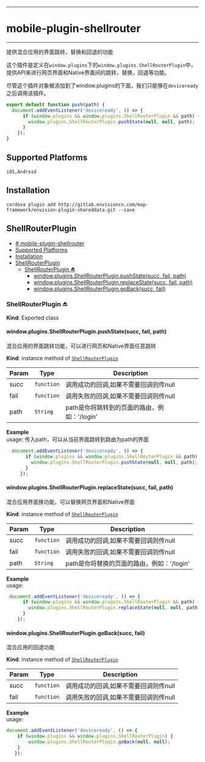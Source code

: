 
---
# mobile-plugin-shellrouter
---
提供混合应用的界面跳转，替换和回退的功能


这个插件是定义在`window.plugins`下的`window.plugins.ShellRouterPlugin`中，提供API来进行网页界面和Native界面间的跳转，替换，回退等功能。

尽管这个插件对象被添加到了window.plugins的下面，我们只能够在`deviceready`之后调用该插件。

```js
export default function push(path) {
  document.addEventListener('deviceready', () => {
      if (window.plugins && window.plugins.ShellRouterPlugin && path) {
        window.plugins.ShellRouterPlugin.pushState(null, null, path);
      }
    });
}

```

## Supported Platforms

```
iOS,Android
```

## Installation

    cordova plugin add http://gitlab.envisioncn.com/map-framework/envision-plugin-shareddata.git --save

<a name="module_ShellRouterPlugin"></a>

## ShellRouterPlugin

- [# mobile-plugin-shellrouter](#mobile-plugin-shellrouter)
- [Supported Platforms](#supported-platforms)
- [Installation](#installation)
- [ShellRouterPlugin](#shellrouterplugin)
  - [ShellRouterPlugin ⏏](#shellrouterplugin-%E2%8F%8F)
    - [window.plugins.ShellRouterPlugin.pushState(succ, fail, path)](#windowpluginsshellrouterpluginpushstatesucc-fail-path)
    - [window.plugins.ShellRouterPlugin.replaceState(succ, fail, path)](#windowpluginsshellrouterpluginreplacestatesucc-fail-path)
    - [window.plugins.ShellRouterPlugin.goBack(succ, fail)](#windowpluginsshellrouterplugingobacksucc-fail)

<a name="exp_module_ShellRouterPlugin--ShellRouterPlugin"></a>

### ShellRouterPlugin ⏏
**Kind**: Exported class  
<a name="module_ShellRouterPlugin--ShellRouterPlugin+pushState"></a>

#### window.plugins.ShellRouterPlugin.pushState(succ, fail, path)
混合应用的界面跳转功能，可以进行网页和Native界面任意跳转

**Kind**: instance method of [<code>ShellRouterPlugin</code>](#exp_module_ShellRouterPlugin--ShellRouterPlugin)  

| Param | Type | Description |
| --- | --- | --- |
| succ | <code>function</code> | 调用成功的回调,如果不需要回调则传null |
| fail | <code>function</code> | 调用失败的回调,如果不需要回调则传null |
| path | <code>String</code> | path是你将跳转到的页面的路由，例如：'/login' |

**Example**  
usage: 传入path，可以从当前界面跳转到路由为path的界面

```js
  document.addEventListener('deviceready', () => {
       if (window.plugins && window.plugins.ShellRouterPlugin && path) {
         window.plugins.ShellRouterPlugin.pushState(null, null, path);
       }
     });
```
<a name="module_ShellRouterPlugin--ShellRouterPlugin+replaceState"></a>

#### window.plugins.ShellRouterPlugin.replaceState(succ, fail, path)
混合应用界面换功能，可以替换网页界面和Native界面

**Kind**: instance method of [<code>ShellRouterPlugin</code>](#exp_module_ShellRouterPlugin--ShellRouterPlugin)  

| Param | Type | Description |
| --- | --- | --- |
| succ | <code>function</code> | 调用成功的回调,如果不需要回调则传null |
| fail | <code>function</code> | 调用失败的回调,如果不需要回调则传null |
| path | <code>String</code> | path是你将替换的页面的路由，例如：'/login' |

**Example**  
usage:

```js
 document.addEventListener('deviceready', () => {
      if (window.plugins && window.plugins.ShellRouterPlugin && path) {
        window.plugins.ShellRouterPlugin.replaceState(null, null, path);
      }
    });

```
<a name="module_ShellRouterPlugin--ShellRouterPlugin+goBack"></a>

#### window.plugins.ShellRouterPlugin.goBack(succ, fail)
混合应用的回退功能

**Kind**: instance method of [<code>ShellRouterPlugin</code>](#exp_module_ShellRouterPlugin--ShellRouterPlugin)  

| Param | Type | Description |
| --- | --- | --- |
| succ | <code>function</code> | 调用成功的回调,如果不需要回调则传null |
| fail | <code>function</code> | 调用失败的回调,如果不需要回调则传null |

**Example**  
usage:

```js
document.addEventListener('deviceready', () => {
    if (window.plugins && window.plugins.ShellRouterPlugin) {
        window.plugins.ShellRouterPlugin.goBack(null, null);
    }
   });
```

